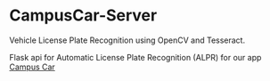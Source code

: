 # CampusCar-Server

Vehicle License Plate Recognition using OpenCV and Tesseract.

Flask api for Automatic License Plate Recognition (ALPR) for our app [Campus Car](https://github.com/shahshubh/CampusCar)